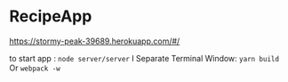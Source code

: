 # RecipeApp
https://stormy-peak-39689.herokuapp.com/#/

to start app : 
```node server/server```
I Separate Terminal Window:
```yarn build``` Or ```webpack -w```
